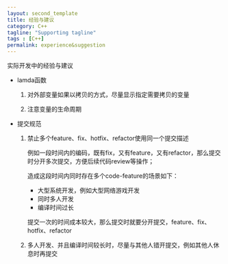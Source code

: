 ```yaml
---
layout: second_template
title: 经验与建议
category: C++
tagline: "Supporting tagline"
tags : [C++]
permalink: experience&suggestion
---
```


实际开发中的经验与建议

* lamda函数
	
	1. 对外部变量如果以拷贝的方式，尽量显示指定需要拷贝的变量
	
	2. 注意变量的生命周期

* 提交规范
	
	1. 禁止多个feature、fix、hotfix、refactor使用同一个提交描述
		
		例如一段时间内的编码，既有fix，又有feature，又有refactor，那么提交时分开多次提交，方便后续代码review等操作；
		
		造成这段时间内同时存在多个code-feature的场景如下：
		
		* 大型系统开发，例如大型网络游戏开发
		* 同时多人开发
		* 编译时间过长

		提交一次的时间成本较大，那么提交时就要分开提交，feature、fix、hotfix、refactor
		
	2. 多人开发、并且编译时间较长时，尽量与其他人错开提交，例如其他人休息时再提交